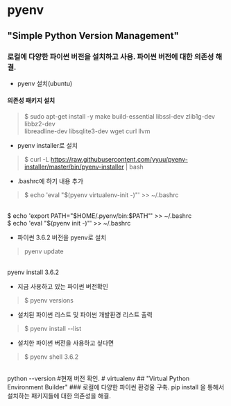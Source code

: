 # pyenv
## "Simple Python Version Management"
### 로컬에 다양한 파이썬 버전을 설치하고 사용. 파이썬 버전에 대한 의존성 해결.

- pyenv 설치(ubuntu)
#### 의존성 패키지 설치
>$ sudo apt-get install -y make build-essential libssl-dev zlib1g-dev libbz2-dev \
libreadline-dev libsqlite3-dev wget curl llvm

- pyenv installer로 설치
>$ curl -L https://raw.githubusercontent.com/yyuu/pyenv-installer/master/bin/pyenv-installer | bash

-  .bashrc에 하기 내용 추가
>$ echo 'eval "$(pyenv virtualenv-init -)"' >> ~/.bashrc
<br/>
$ echo 'export PATH="$HOME/.pyenv/bin:$PATH"' >> ~/.bashrc
<br/>
$ echo 'eval "$(pyenv init -)"' >> ~/.bashrc

- 파이썬 3.6.2 버전을 pyenv로 설치
>pyenv update
<br/>
pyenv install 3.6.2

- 지금 사용하고 있는 파이썬 버전확인
>$ pyenv versions
- 설치된 파이썬 리스트 및 파이썬 개발환경 리스트 출력
> $ pyenv install --list

- 설치한 파이썬 버전을 사용하고 싶다면
> $ pyenv shell 3.6.2
<br/>
python --version #현재 버전 확인.
# virtualenv
## "Virtual Python Environment Builder"
### 로컬에 다양한 파이썬 환경울 구축. pip install 을 통해서 설치하는 패키지들에 대한 의존성을 해결.


